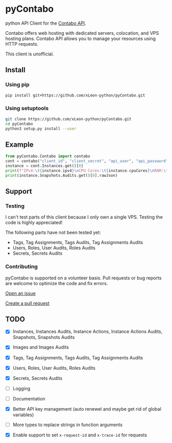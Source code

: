 # pyContabo
python API Client for the [Contabo API](https://api.contabo.com).

Contabo offers web hosting with dedicated servers, colocation, and VPS hosting plans.
Contabo API allows you to manage your resources using HTTP requests.

This client is unofficial.
## Install

### Using pip
```sh
pip install git+https://github.com/xLeon-python/pyContabo.git
```
### Using setuptools
```sh
git clone https://github.com/xLeon-python/pyContabo.git
cd pyContabo
python3 setup.py install --user
```

## Example
```py
from pyContabo.Contabo import contabo
cont = contabo("client_id", "client_secret", "api_user", "api_password")
instance = cont.Instances.get()[0]
print(f"IPv4:\t{instance.ipv4}\nCPU Cores:\t{instance.cpuCores}\nRAM:\t{instance.ramMb}\nDrive:\t{instance.diskMb} ({instance.productType})")
print(instance.Snapshots.Audits.get()[0].rawJson)
```

## Support
### Testing
I can't test parts of this client because I only own a single VPS. Testing the code is highly appreciated!

The following parts have not been tested yet:
- Tags, Tag Assignments, Tags Audits, Tag Assignments Audits
- Users, Roles, User Audits, Roles Audits
- Secrets, Secrets Audits

### Contributing
pyContabo is supported on a volunteer basis. Pull requests or bug reports are welcome to optimize the code and fix errors.

[Open an issue](https://github.com/xLeon-python/pyContabo/issues/new)

[Create a pull request](https://github.com/xLeon-python/pyContabo/compare)

## TODO
- [X] Instances, Instances Audits, Instance Actions, Instance Actions Audits, Snapshots, Snapshots Audits
- [X] Images and Images Audits
- [X] Tags, Tag Assignments, Tags Audits, Tag Assignments Audits
- [X] Users, Roles, User Audits, Roles Audits
- [X] Secrets, Secrets Audits
- [ ] Logging
- [ ] Documentation
- [X] Better API key management (auto renewel and maybe get rid of global variables)
- [ ] More types to replace strings in function arguments
- [X] Enable support to set `x-request-id` and `x-trace-id` for requests

